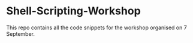 # Shell-Scripting-Workshop
This repo contains all the code snippets for the workshop organised on 7 September.
